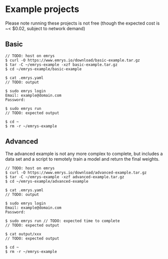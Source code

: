 # Example projects

Please note running these projects is not free (though the expected cost is ~< $0.02, subject to network demand)

## Basic

    // TODO: host on emrys
    $ curl -O https://www.emrys.io/download/basic-example.tar.gz
    $ tar -C ~/emrys-example -xzf basic-example.tar.gz
    $ cd ~/emrys-example/basic-example

    $ cat .emrys.yaml
    // TODO: output

    $ sudo emrys login
    Email: example@domain.com
    Password:

    $ sudo emrys run
    // TODO: expected output

    $ cd ~
    $ rm -r ~/emrys-example

## Advanced

The advanced example is not any more complex to complete, but includes a data set and a script to remotely train a model and return the final weights.

    // TODO: host on emrys
    $ curl -O https://www.emrys.io/download/advanced-example.tar.gz
    $ tar -C ~/emrys-example -xzf advanced-example.tar.gz
    $ cd ~/emrys-example/advanced-example

    $ cat .emrys.yaml
    // TODO: output

    $ sudo emrys login
    Email: example@domain.com
    Password:

    $ sudo emrys run // TODO: expected time to complete
    // TODO: expected output

    $ cat output/xxx
    // TODO: expected output

    $ cd ~
    $ rm -r ~/emrys-example
